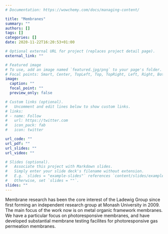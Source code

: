 ```yaml
---
# Documentation: https://wowchemy.com/docs/managing-content/

title: "Membranes"
summary: ""
authors: []
tags: []
categories: []
date: 2020-11-22T16:20:53+01:00

# Optional external URL for project (replaces project detail page).
external_link: ""

# Featured image
# To use, add an image named `featured.jpg/png` to your page's folder.
# Focal points: Smart, Center, TopLeft, Top, TopRight, Left, Right, BottomLeft, Bottom, BottomRight.
image:
  caption: ""
  focal_point: ""
  preview_only: false

# Custom links (optional).
#   Uncomment and edit lines below to show custom links.
# links:
# - name: Follow
#   url: https://twitter.com
#   icon_pack: fab
#   icon: twitter

url_code: ""
url_pdf: ""
url_slides: ""
url_video: ""

# Slides (optional).
#   Associate this project with Markdown slides.
#   Simply enter your slide deck's filename without extension.
#   E.g. `slides = "example-slides"` references `content/slides/example-slides.md`.
#   Otherwise, set `slides = ""`.
slides: ""
---
```

Membrane research has been the core interest of the Ladewig Group since first forming an independent research group at Monash University in 2009. The main focus of the work now is on metal organic framework membranes. We have a particular focus on photoresponsive membranes, and have developed substantial membrane testing facilites for photoresponsive gas permeation membranes.
